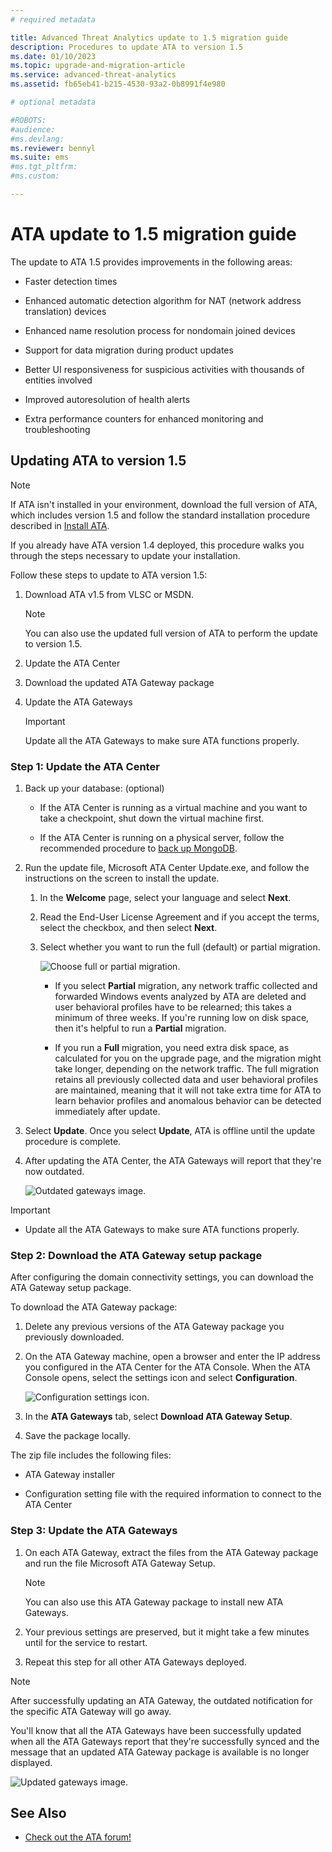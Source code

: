 ```yaml
---
# required metadata

title: Advanced Threat Analytics update to 1.5 migration guide
description: Procedures to update ATA to version 1.5
ms.date: 01/10/2023
ms.topic: upgrade-and-migration-article
ms.service: advanced-threat-analytics
ms.assetid: fb65eb41-b215-4530-93a2-0b8991f4e980

# optional metadata

#ROBOTS:
#audience:
#ms.devlang:
ms.reviewer: bennyl
ms.suite: ems
#ms.tgt_pltfrm:
#ms.custom:

---
```


# ATA update to 1.5 migration guide

The update to ATA 1.5 provides improvements in the following areas:

- Faster detection times

- Enhanced automatic detection algorithm for NAT (network address translation) devices

- Enhanced name resolution process for nondomain joined devices

- Support for data migration during product updates

- Better UI responsiveness for suspicious activities with thousands of entities involved

- Improved autoresolution of health alerts

- Extra performance counters for enhanced monitoring and troubleshooting

## Updating ATA to version 1.5

> [!NOTE]
> If ATA isn't installed in your environment, download the full version of ATA, which includes version 1.5  and follow the standard installation procedure described in [Install ATA](install-ata-step1.md).

If you already have ATA version 1.4 deployed, this procedure walks you through the steps necessary to update your installation.

Follow these steps to update to ATA version 1.5:

1. Download ATA v1.5 from VLSC or MSDN.
      > [!NOTE]
      > You can also use the updated full version of ATA to perform the update to version 1.5.

1. Update the ATA Center

1. Download the updated ATA Gateway package

1. Update the ATA Gateways

    > [!IMPORTANT]
    > Update all the ATA Gateways to make sure ATA functions properly.

### Step 1: Update the ATA Center

1. Back up your database: (optional)

    - If the ATA Center is running as a virtual machine and you want to take a checkpoint, shut down the virtual machine first.

    - If the ATA Center is running on a physical server, follow the recommended procedure to [back up MongoDB](https://www.mongodb.com/docs/manual/core/backups/).

1. Run the update file, Microsoft ATA Center Update.exe, and follow the instructions on the screen to install the update.

    1. In the **Welcome** page, select your language and select **Next**.

    2. Read the End-User License Agreement and if you accept the terms, select the checkbox, and then select **Next**.

    3. Select whether you want to run the full (default) or partial migration.

        ![Choose full or partial migration.](media/ATA-center-fullpartial.png)

        - If you select **Partial** migration, any network traffic collected and forwarded Windows events analyzed by ATA are deleted and user behavioral profiles have to be relearned; this takes a minimum of three weeks. If you're running low on disk space, then it's helpful to run a **Partial** migration.

        - If you run a **Full** migration, you need extra disk space, as calculated for you on the upgrade page, and the migration might take longer, depending on the network traffic. The full migration retains all previously collected data and user behavioral profiles are maintained, meaning that it will not take extra time for ATA to learn behavior profiles and anomalous behavior can be detected immediately after update.

1. Select **Update**. Once you select **Update**, ATA is offline until the update procedure is complete.

1. After updating the ATA Center, the ATA Gateways will report that they're now outdated.

    ![Outdated gateways image.](media/ATA-center-outdated.png)

> [!IMPORTANT]
>
> - Update all the ATA Gateways to make sure ATA functions properly.

### Step 2: Download the ATA Gateway setup package

After configuring the domain connectivity settings, you can download the ATA Gateway setup package.

To download the ATA Gateway package:

1. Delete any previous versions of the ATA Gateway package you previously downloaded.

1. On the ATA Gateway machine, open a browser and enter the IP address you configured in the ATA Center for the ATA Console. When the ATA Console opens, select the settings icon and select **Configuration**.

    ![Configuration settings icon.](media/ATA-config-icon.png)

1. In the **ATA Gateways** tab, select **Download ATA Gateway Setup**.

1. Save the package locally.

The zip file includes the following files:

- ATA Gateway installer

- Configuration setting file with the required information to connect to the ATA Center

### Step 3: Update the ATA Gateways

1. On each ATA Gateway, extract the files from the ATA Gateway package and run the file Microsoft ATA Gateway Setup.

    > [!NOTE]
    > You can also use this ATA Gateway package to install new ATA Gateways.

1. Your previous settings are preserved, but it might take a few minutes until for the service to restart.

1. Repeat this step for all other ATA Gateways deployed.

> [!NOTE]
> After successfully updating an ATA Gateway, the outdated notification for the specific ATA Gateway will go away.

You'll know that all the ATA Gateways have been successfully updated when all the ATA Gateways report that they're successfully synced and the message that an updated ATA Gateway package is available is no longer displayed.

![Updated gateways image.](media/ATA-gw-updated.png)

## See Also

- [Check out the ATA forum!](https://social.technet.microsoft.com/Forums/security/home?forum=mata)
